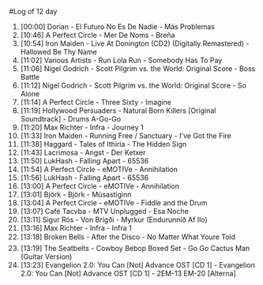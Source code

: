 #Log of 12 day

1. [00:00] Dorian - El Futuro No Es De Nadie - Más Problemas
1. [10:46] A Perfect Circle - Mer De Noms - Breña
1. [10:54] Iron Maiden - Live At Donington (CD2) (Digitally Remastered) - Hallowed Be Thy Name
1. [11:02] Various Artists - Run Lola Run - Somebody Has To Pay
1. [11:06] Nigel Godrich - Scott Pilgrim vs. the World: Original Score - Boss Battle
1. [11:12] Nigel Godrich - Scott Pilgrim vs. the World: Original Score - So Alone
1. [11:14] A Perfect Circle - Three Sixty - Imagine
1. [11:19] Hollywood Persuaders - Natural Born Killers [Original Soundtrack] - Drums A-Go-Go
1. [11:20] Max Richter - Infra - Journey 1
1. [11:33] Iron Maiden - Running Free / Sanctuary - I've Got the Fire
1. [11:38] Haggard - Tales of Ithiria - The Hidden Sign
1. [11:43] Lacrimosa - Angst - Der Ketxer
1. [11:50] LukHash - Falling Apart - 65536
1. [11:54] A Perfect Circle - eMOTIVe - Annihilation
1. [11:56] LukHash - Falling Apart - 65536
1. [13:00] A Perfect Circle - eMOTIVe - Annihilation
1. [13:01] Björk - Björk - Músastiginn
1. [13:04] A Perfect Circle - eMOTIVe - Fiddle and the Drum
1. [13:07] Café Tacvba - MTV Unplugged - Esa Noche
1. [13:11] Sigur Rós - Von Brigði - Myrkur (Endurunnið Af Ilo)
1. [13:16] Max Richter - Infra - Infra 1
1. [13:18] Broken Bells - After the Disco - No Matter What Youre Told
1. [13:19] The Seatbelts - Cowboy Bebop Boxed Set - Go Go Cactus Man (Guitar Version)
1. [13:23] Evangelion 2.0: You Can [Not] Advance OST [CD 1] - Evangelion 2.0: You Can [Not] Advance OST [CD 1] - 2EM-13 EM-20 [Alterna]
